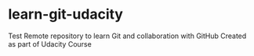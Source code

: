 # learn-git-udacity
Test Remote repository to learn Git and collaboration with GitHub
Created as part of Udacity Course
